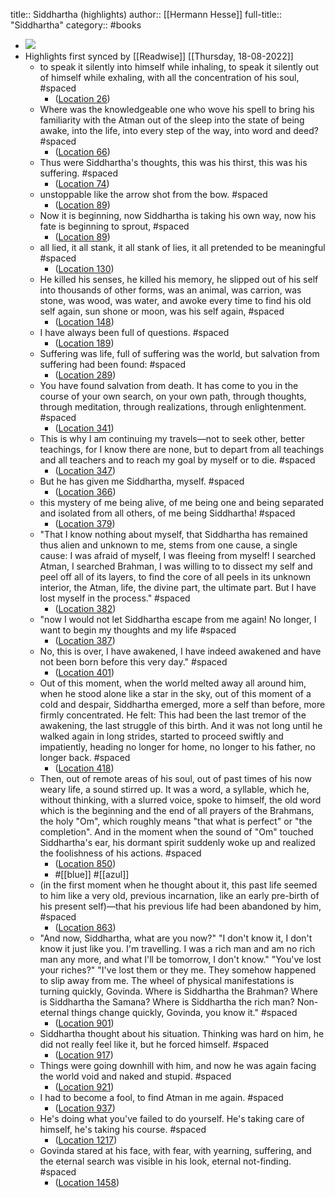 title:: Siddhartha (highlights)
author:: [[Hermann Hesse]]
full-title:: "Siddhartha"
category:: #books

- ![](https://images-na.ssl-images-amazon.com/images/I/51o1jtmRgvL._SL200_.jpg)
- Highlights first synced by [[Readwise]] [[Thursday, 18-08-2022]]
	- to speak it silently into himself while inhaling, to speak it silently out of himself while exhaling, with all the concentration of his soul, #spaced
		- ([Location 26](https://readwise.io/to_kindle?action=open&asin=B06XDRX1LM&location=26))
	- Where was the knowledgeable one who wove his spell to bring his familiarity with the Atman out of the sleep into the state of being awake, into the life, into every step of the way, into word and deed? #spaced
		- ([Location 66](https://readwise.io/to_kindle?action=open&asin=B06XDRX1LM&location=66))
	- Thus were Siddhartha's thoughts, this was his thirst, this was his suffering. #spaced
		- ([Location 74](https://readwise.io/to_kindle?action=open&asin=B06XDRX1LM&location=74))
	- unstoppable like the arrow shot from the bow. #spaced
		- ([Location 89](https://readwise.io/to_kindle?action=open&asin=B06XDRX1LM&location=89))
	- Now it is beginning, now Siddhartha is taking his own way, now his fate is beginning to sprout, #spaced
		- ([Location 89](https://readwise.io/to_kindle?action=open&asin=B06XDRX1LM&location=89))
	- all lied, it all stank, it all stank of lies, it all pretended to be meaningful #spaced
		- ([Location 130](https://readwise.io/to_kindle?action=open&asin=B06XDRX1LM&location=130))
	- He killed his senses, he killed his memory, he slipped out of his self into thousands of other forms, was an animal, was carrion, was stone, was wood, was water, and awoke every time to find his old self again, sun shone or moon, was his self again, #spaced
		- ([Location 148](https://readwise.io/to_kindle?action=open&asin=B06XDRX1LM&location=148))
	- I have always been full of questions. #spaced
		- ([Location 189](https://readwise.io/to_kindle?action=open&asin=B06XDRX1LM&location=189))
	- Suffering was life, full of suffering was the world, but salvation from suffering had been found: #spaced
		- ([Location 289](https://readwise.io/to_kindle?action=open&asin=B06XDRX1LM&location=289))
	- You have found salvation from death. It has come to you in the course of your own search, on your own path, through thoughts, through meditation, through realizations, through enlightenment. #spaced
		- ([Location 341](https://readwise.io/to_kindle?action=open&asin=B06XDRX1LM&location=341))
	- This is why I am continuing my travels—not to seek other, better teachings, for I know there are none, but to depart from all teachings and all teachers and to reach my goal by myself or to die. #spaced
		- ([Location 347](https://readwise.io/to_kindle?action=open&asin=B06XDRX1LM&location=347))
	- But he has given me Siddhartha, myself. #spaced
		- ([Location 366](https://readwise.io/to_kindle?action=open&asin=B06XDRX1LM&location=366))
	- this mystery of me being alive, of me being one and being separated and isolated from all others, of me being Siddhartha! #spaced
		- ([Location 379](https://readwise.io/to_kindle?action=open&asin=B06XDRX1LM&location=379))
	- "That I know nothing about myself, that Siddhartha has remained thus alien and unknown to me, stems from one cause, a single cause: I was afraid of myself, I was fleeing from myself! I searched Atman, I searched Brahman, I was willing to to dissect my self and peel off all of its layers, to find the core of all peels in its unknown interior, the Atman, life, the divine part, the ultimate part. But I have lost myself in the process." #spaced
		- ([Location 382](https://readwise.io/to_kindle?action=open&asin=B06XDRX1LM&location=382))
	- "now I would not let Siddhartha escape from me again! No longer, I want to begin my thoughts and my life #spaced
		- ([Location 387](https://readwise.io/to_kindle?action=open&asin=B06XDRX1LM&location=387))
	- No, this is over, I have awakened, I have indeed awakened and have not been born before this very day." #spaced
		- ([Location 401](https://readwise.io/to_kindle?action=open&asin=B06XDRX1LM&location=401))
	- Out of this moment, when the world melted away all around him, when he stood alone like a star in the sky, out of this moment of a cold and despair, Siddhartha emerged, more a self than before, more firmly concentrated. He felt: This had been the last tremor of the awakening, the last struggle of this birth. And it was not long until he walked again in long strides, started to proceed swiftly and impatiently, heading no longer for home, no longer to his father, no longer back. #spaced
		- ([Location 418](https://readwise.io/to_kindle?action=open&asin=B06XDRX1LM&location=418))
	- Then, out of remote areas of his soul, out of past times of his now weary life, a sound stirred up. It was a word, a syllable, which he, without thinking, with a slurred voice, spoke to himself, the old word which is the beginning and the end of all prayers of the Brahmans, the holy "Om", which roughly means "that what is perfect" or "the completion". And in the moment when the sound of "Om" touched Siddhartha's ear, his dormant spirit suddenly woke up and realized the foolishness of his actions. #spaced
		- ([Location 850](https://readwise.io/to_kindle?action=open&asin=B06XDRX1LM&location=850))
		- #[[blue]] #[[azul]]
	- (in the first moment when he thought about it, this past life seemed to him like a very old, previous incarnation, like an early pre-birth of his present self)—that his previous life had been abandoned by him, #spaced
		- ([Location 863](https://readwise.io/to_kindle?action=open&asin=B06XDRX1LM&location=863))
	- "And now, Siddhartha, what are you now?" "I don't know it, I don't know it just like you. I'm travelling. I was a rich man and am no rich man any more, and what I'll be tomorrow, I don't know." "You've lost your riches?" "I've lost them or they me. They somehow happened to slip away from me. The wheel of physical manifestations is turning quickly, Govinda. Where is Siddhartha the Brahman? Where is Siddhartha the Samana? Where is Siddhartha the rich man? Non-eternal things change quickly, Govinda, you know it." #spaced
		- ([Location 901](https://readwise.io/to_kindle?action=open&asin=B06XDRX1LM&location=901))
	- Siddhartha thought about his situation. Thinking was hard on him, he did not really feel like it, but he forced himself. #spaced
		- ([Location 917](https://readwise.io/to_kindle?action=open&asin=B06XDRX1LM&location=917))
	- Things were going downhill with him, and now he was again facing the world void and naked and stupid. #spaced
		- ([Location 921](https://readwise.io/to_kindle?action=open&asin=B06XDRX1LM&location=921))
	- I had to become a fool, to find Atman in me again. #spaced
		- ([Location 937](https://readwise.io/to_kindle?action=open&asin=B06XDRX1LM&location=937))
	- He's doing what you've failed to do yourself. He's taking care of himself, he's taking his course. #spaced
		- ([Location 1217](https://readwise.io/to_kindle?action=open&asin=B06XDRX1LM&location=1217))
	- Govinda stared at his face, with fear, with yearning, suffering, and the eternal search was visible in his look, eternal not-finding. #spaced
		- ([Location 1458](https://readwise.io/to_kindle?action=open&asin=B06XDRX1LM&location=1458))